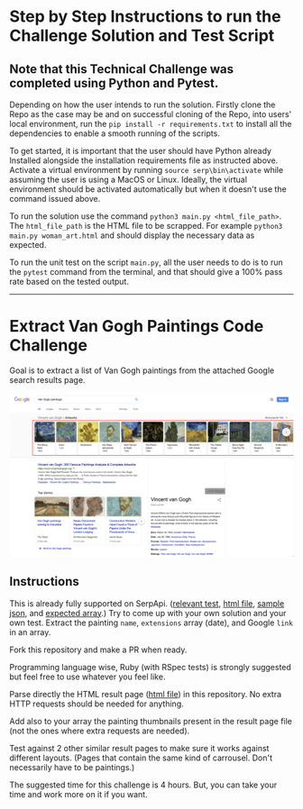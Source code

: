 # Step by Step Instructions to run the Challenge Solution and Test Script
## Note that this Technical Challenge was completed using Python and Pytest.

Depending on how the user intends to run the solution. Firstly clone the Repo as the case may be and on successful cloning of the Repo,
into users' local environment, run the `pip install -r requirements.txt` to install all the dependencies to enable a smooth running of the scripts.

To get started, it is important that the user should have Python already Installed alongside the installation requirements file as instructed above.
Activate a virtual environment by running `source serp\bin\activate` while assuming the user is using a MacOS or Linux.
Ideally, the virtual environment should be activated automatically but when it doesn't use the command issued above.

To run the solution use the command `python3 main.py <html_file_path>`. The `html_file_path` is the HTML file to be scrapped.
For example `python3 main.py woman_art.html` and should display the necessary data as expected.

To run the unit test on the script `main.py`, all the user needs to do is to run the `pytest` command from the terminal,
and that should give a 100% pass rate based on the tested output.

---

# Extract Van Gogh Paintings Code Challenge

Goal is to extract a list of Van Gogh paintings from the attached Google search results page.

![Van Gogh paintings](https://github.com/serpapi/code-challenge/blob/master/files/van-gogh-paintings.png?raw=true "Van Gogh paintings")

## Instructions

This is already fully supported on SerpApi. ([relevant test], [html file], [sample json], and [expected array].)
Try to come up with your own solution and your own test.
Extract the painting `name`, `extensions` array (date), and Google `link` in an array.

Fork this repository and make a PR when ready.

Programming language wise, Ruby (with RSpec tests) is strongly suggested but feel free to use whatever you feel like.

Parse directly the HTML result page ([html file]) in this repository. No extra HTTP requests should be needed for anything.

[relevant test]: https://github.com/serpapi/test-knowledge-graph-desktop/blob/master/spec/knowledge_graph_claude_monet_paintings_spec.rb
[sample json]: https://raw.githubusercontent.com/serpapi/code-challenge/master/files/van-gogh-paintings.json
[html file]: https://raw.githubusercontent.com/serpapi/code-challenge/master/files/van-gogh-paintings.html
[expected array]: https://raw.githubusercontent.com/serpapi/code-challenge/master/files/expected-array.json

Add also to your array the painting thumbnails present in the result page file (not the ones where extra requests are needed).

Test against 2 other similar result pages to make sure it works against different layouts. (Pages that contain the same kind of carrousel. Don't necessarily have to be paintings.)

The suggested time for this challenge is 4 hours. But, you can take your time and work more on it if you want.
